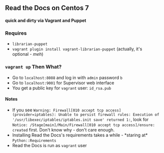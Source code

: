 ## Read the Docs on Centos 7
#### quick and dirty via Vagrant and Puppet

### Requires
- `librarian-puppet`
- `vagrant plugin install vagrant-librarian-puppet` (actually, it's optional - *meh*)

### `vagrant up` Then What?
- Go to `localhost:8088` and log in with `admin` password `b`
- Go to `localhost:9001` for Supervisor web interface
- You get a public key for `vagrant` user: `id_rsa.pub`

#### Notes
- If you see `Warning: Firewall[010 accept tcp access](provider=iptables): Unable to persist firewall rules: Execution of '/usr/libexec/iptables/iptables.init save' returned 1:`, look for `Notice: /Stage[main]/Main/Firewall[010 accept tcp access]/ensure: created` first. Don't know why - don't care enough.
- Installing Read the Docs's requirements takes a while - \*staring at\* `Python::Requirements`
- Read the Docs is run as `vagrant` user
